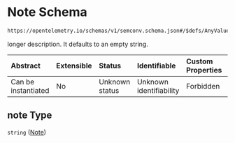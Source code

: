 # Note Schema

```txt
https://opentelemetry.io/schemas/v1/semconv.schema.json#/$defs/AnyValueSemanticConvention/properties/members/items/properties/note
```

longer description. It defaults to an empty string.

| Abstract            | Extensible | Status         | Identifiable            | Custom Properties | Additional Properties | Access Restrictions | Defined In                                                                           |
| :------------------ | :--------- | :------------- | :---------------------- | :---------------- | :-------------------- | :------------------ | :----------------------------------------------------------------------------------- |
| Can be instantiated | No         | Unknown status | Unknown identifiability | Forbidden         | Allowed               | none                | [semconv.schema.json\*](../../../schemas/semconv.schema.json "open original schema") |

## note Type

`string` ([Note](../any/semconv-opentelemetry-semantic-convention-schema-definitions-any-value-properties-members-enum-member-properties-note.md))

